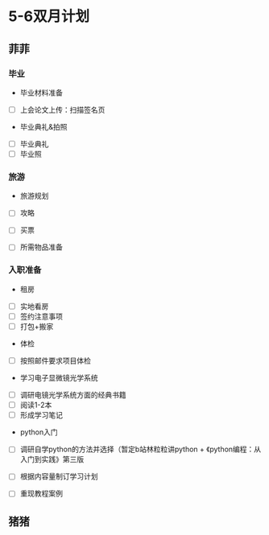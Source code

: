 # 5-6双月计划

## 菲菲

### 毕业

- 毕业材料准备
 - [ ] 上会论文上传：扫描签名页

- 毕业典礼&拍照
 - [ ] 毕业典礼
 - [ ] 毕业照

### 旅游

- 旅游规划
 - [ ] 攻略
 - [ ] 买票
 - [ ] 所需物品准备


### 入职准备

- 租房
 - [ ] 实地看房
 - [ ] 签约注意事项
 - [ ] 打包+搬家

- 体检
 - [ ] 按照邮件要求项目体检

- 学习电子显微镜光学系统
 - [ ] 调研电镜光学系统方面的经典书籍
 - [ ] 阅读1-2本
 - [ ] 形成学习笔记

- python入门
 - [ ] 调研自学python的方法并选择（暂定b站林粒粒讲python + 《python编程：从入门到实践》第三版
 - [ ] 根据内容量制订学习计划
 - [ ] 重现教程案例


## 猪猪

